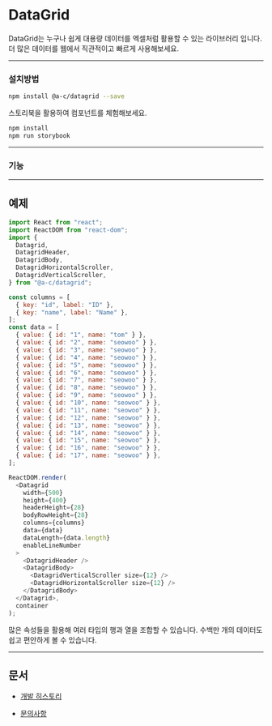 # DataGrid

DataGrid는 누구나 쉽게 대용량 데이터를 엑셀처럼 활용할 수 있는 라이브러리 입니다.
<br/>
더 많은 데이터를 웹에서 직관적이고 빠르게 사용해보세요.

<hr />

### 설치방법

```bash
npm install @a-c/datagrid --save
```

스토리북을 활용하여 컴포넌트를 체험해보세요.

```bash
npm install
npm run storybook
```

<hr />



### 기능

<hr />

## 예제

```js
import React from "react";
import ReactDOM from "react-dom";
import {
  Datagrid,
  DatagridHeader,
  DatagridBody,
  DatagridHorizontalScroller,
  DatagridVerticalScroller,
} from "@a-c/datagrid";

const columns = [
  { key: "id", label: "ID" },
  { key: "name", label: "Name" },
];
const data = [
  { value: { id: "1", name: "tom" } },
  { value: { id: "2", name: "seowoo" } },
  { value: { id: "3", name: "seowoo" } },
  { value: { id: "4", name: "seowoo" } },
  { value: { id: "5", name: "seowoo" } },
  { value: { id: "6", name: "seowoo" } },
  { value: { id: "7", name: "seowoo" } },
  { value: { id: "8", name: "seowoo" } },
  { value: { id: "9", name: "seowoo" } },
  { value: { id: "10", name: "seowoo" } },
  { value: { id: "11", name: "seowoo" } },
  { value: { id: "12", name: "seowoo" } },
  { value: { id: "13", name: "seowoo" } },
  { value: { id: "14", name: "seowoo" } },
  { value: { id: "15", name: "seowoo" } },
  { value: { id: "16", name: "seowoo" } },
  { value: { id: "17", name: "seowoo" } },
];

ReactDOM.render(
  <Datagrid
    width={500}
    height={400}
    headerHeight={28}
    bodyRowHeight={28}
    columns={columns}
    data={data}
    dataLength={data.length}
    enableLineNumber
  >
    <DatagridHeader />
    <DatagridBody>
      <DatagridVerticalScroller size={12} />
      <DatagridHorizontalScroller size={12} />
    </DatagridBody>
  </Datagrid>,
  container
);
```

많은 속성들을 활용해 여러 타입의 행과 열을 조합할 수 있습니다.
수백만 개의 데이터도 쉽고 편안하게 볼 수 있습니다.

<hr />

## 문서

- [개발 히스토리](https://medium.com/chequer/react-datagrid-component-%EC%A0%9C%EC%9E%91%EA%B8%B0-with-es6-typescript-4efcbfe1b442)

- [문의사항][id]

[id]: asroq7434@gmail.com "문의사항"
